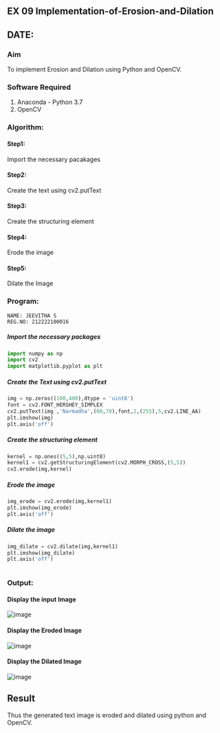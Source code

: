 ## EX 09 Implementation-of-Erosion-and-Dilation
## DATE:
### Aim
To implement Erosion and Dilation using Python and OpenCV.
### Software Required
1. Anaconda - Python 3.7
2. OpenCV
### Algorithm:
#### Step1:<br>
Import the necessary pacakages

#### Step2:<br>
Create the text using cv2.putText

#### Step3:<br>
Create the structuring element

#### Step4:<br>
Erode the image


#### Step5: <br>
Dilate the Image

 
### Program:
```
NAME: JEEVITHA S
REG.NO: 212222100016
```

##### Import the necessary packages
``` Python
import numpy as np
import cv2
import matplotlib.pyplot as plt
```
##### Create the Text using cv2.putText
``` Python
img = np.zeros((100,400),dtype = 'uint8')
font = cv2.FONT_HERSHEY_SIMPLEX
cv2.putText(img ,'Narmadha',(60,70),font,2,(255),5,cv2.LINE_AA)
plt.imshow(img)
plt.axis('off')
```
##### Create the structuring element
``` Python
kernel = np.ones((5,5),np.uint8)
kernel1 = cv2.getStructuringElement(cv2.MORPH_CROSS,(5,5))
cv2.erode(img,kernel)
```
##### Erode the image
``` Python
img_erode = cv2.erode(img,kernel1)
plt.imshow(img_erode)
plt.axis('off')

```
##### Dilate the image
``` Python
img_dilate = cv2.dilate(img,kernel1)
plt.imshow(img_dilate)
plt.axis('off')



```
### Output:
#### Display the input Image
![image](https://github.com/Jeevithha/erosion--dilation/assets/123623197/04effcf0-ac76-4541-a7d7-65ab7cae53f5)

#### Display the Eroded Image
![image](https://github.com/Jeevithha/erosion--dilation/assets/123623197/78ec09fc-b5d6-4391-846f-265a8b798ab2)


#### Display the Dilated Image
![image](https://github.com/Jeevithha/erosion--dilation/assets/123623197/4354c232-0011-4731-80dc-0c4ddfa04962)

## Result
Thus the generated text image is eroded and dilated using python and OpenCV.

